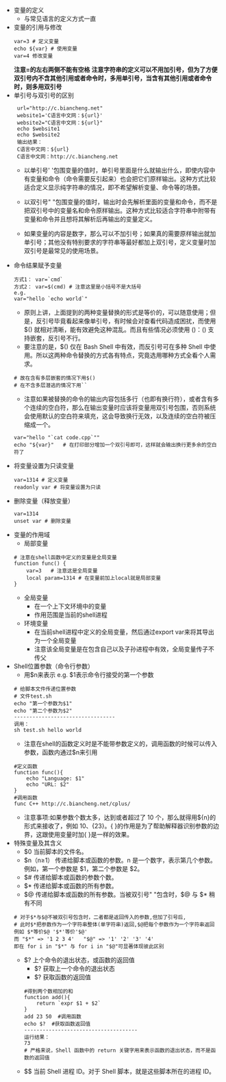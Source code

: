 * 变量的定义
    * 与常见语言的定义方式一直
* 变量的引用与修改
    ```
    var=3 # 定义变量
    echo ${var} # 使用变量
    var=4 修改变量
  ```
  **注意=的左右两侧不能有空格**
  **注意字符串的定义可以不用加引号，但为了方便双引号内不含其他引用或者命令时，多用单引号，当含有其他引用或者命令时，则多用双引号**
* 单引号与双引号的区别
   ```
    url="http://c.biancheng.net"
    website1='C语言中文网：${url}'
    website2="C语言中文网：${url}"
    echo $website1
    echo $website2
    输出结果：
    C语言中文网：${url}
    C语言中文网：http://c.biancheng.net
    ```
    * 以单引号' '包围变量的值时，单引号里面是什么就输出什么，即使内容中有变量和命令（命令需要反引起来）也会把它们原样输出。这种方式比较适合定义显示纯字符串的情况，即不希望解析变量、命令等的场景。
      
    *  以双引号" "包围变量的值时，输出时会先解析里面的变量和命令，而不是把双引号中的变量名和命令原样输出。这种方式比较适合字符串中附带有变量和命令并且想将其解析后再输出的变量定义。
      
    *  如果变量的内容是数字，那么可以不加引号；如果真的需要原样输出就加单引号；其他没有特别要求的字符串等最好都加上双引号，定义变量时加双引号是最常见的使用场景。
* 命令结果赋予变量
    ```
    方式1： var=`cmd`
    方式2： var=$(cmd) # 注意这里是小括号不是大括号
    e.g.
    var="hello `echo world`"
    ```
    * 原则上讲，上面提到的两种变量替换的形式是等价的，可以随意使用；但是，反引号毕竟看起来像单引号，有时候会对查看代码造成困扰，而使用 $() 就相对清晰，能有效避免这种混乱。而且有些情况必须使用 $()：$() 支持嵌套，反引号不行。
    * 要注意的是，$() 仅在 Bash Shell 中有效，而反引号可在多种 Shell 中使用。所以这两种命令替换的方式各有特点，究竟选用哪种方式全看个人需求。
    ```
    # 故在含有多层嵌套的情况下用$()
    # 在不含多层潜逃的情况下用``
    ```
    * 注意如果被替换的命令的输出内容包括多行（也即有换行符），或者含有多个连续的空白符，那么在输出变量时应该将变量用双引号包围，否则系统会使用默认的空白符来填充，这会导致换行无效，以及连续的空白符被压缩成一个。
    ```
    var="hello "`cat code.cpp`"" 
    echo "${var}"   # 在打印部分增加一个双引号即可，这样就会输出换行更多余的空白符了
    ```
* 将变量设置为只读变量
    ```
    var=1314 # 定义变量
    readonly var # 将变量设置为只读
    ``` 
* 删除变量（释放变量）
    ```
    var=1314
    unset var # 删除变量
    ```
* 变量的作用域
    * 局部变量
    ```
    # 注意在shell函数中定义的变量是全局变量
    function func() {
        var=3   # 注意这是全局变量
        local param=1314 # 在变量前加上local就是局部变量
    }
    ```
    * 全局变量
        * 在一个上下文环境中的变量
        * 作用范围是当前的shell进程
    * 环境变量
        * 在当前shell进程中定义的全局变量，然后通过export var来将其导出为一个全局变量
        * 注意该全局变量是在包含自己以及子孙进程中有效，全局变量传子不传父
* Shell位置参数（命令行参数）
    * 用$n来表示 e.g. $1表示命令行接受的第一个参数
    ```
    # 给脚本文件传递位置参数
    # 文件test.sh
    echo "第一个参数为$1"
    echo "第二个参数为$2"
    ---------------------------------
    调用：
    sh test.sh hello world
    ```
    * 注意在shell的函数定义时是不能带参数定义的，调用函数的时候可以传入参数，函数内通过$n来引用
    ```
    #定义函数
    function func(){
        echo "Language: $1"
        echo "URL: $2"
    }
    #调用函数
    func C++ http://c.biancheng.net/cplus/
    ```
    * 注意事项:如果参数个数太多，达到或者超过了 10 个，那么就得用${n}的形式来接收了，例如 ${10}、${23}。{ }的作用是为了帮助解释器识别参数的边界，这跟使用变量时加{ }是一样的效果。
* 特殊变量及其含义
    * $0	当前脚本的文件名。
    * $n（n≥1）	传递给脚本或函数的参数。n 是一个数字，表示第几个参数。例如，第一个参数是 $1，第二个参数是 $2。
    * $#	传递给脚本或函数的参数个数。
    * $*	传递给脚本或函数的所有参数。
    * $@	传递给脚本或函数的所有参数。当被双引号" "包含时，$@ 与 $* 稍有不同
    ```
    # 对于$*与$@不被双引号包含时，二者都是返回传入的参数,但加了引号后,
    # 此时$*把参数作为一个字符串整体(单字符串)返回,$@把每个参数作为一个字符串返回
    例如 $*等价$@ '$*'等价'$@'
    而 "$*" => '1 2 3 4'   "$@" => '1' '2' '3' '4'
    即在 for i in "$*" 与 for i in "$@"可显著体现彼此区别 
    ```
    * $?	上个命令的退出状态，或函数的返回值
        * $? 获取上一个命令的退出状态
        * $? 获取函数的返回值
        ```
        #得到两个数相加的和
        function add(){
            return `expr $1 + $2`
        }
        add 23 50  #调用函数
        echo $?  #获取函数返回值
        -------------------------------------
        运行结果：
        73
        # 严格来说，Shell 函数中的 return 关键字用来表示函数的退出状态，而不是函数的返回值
        ```
    * $$	当前 Shell 进程 ID。对于 Shell 脚本，就是这些脚本所在的进程 ID。
  